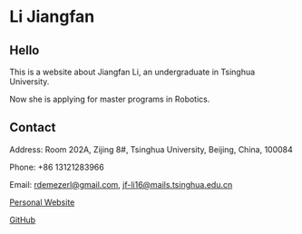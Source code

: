# Li Jiangfan


## Hello

This is a website about Jiangfan Li, an undergraduate in Tsinghua University. 

Now she is applying for master programs in Robotics.

## Contact

Address: Room 202A, Zijing 8#, Tsinghua University, Beijing, China, 100084

Phone: +86 13121283966

Email: rdemezerl@gmail.com, jf-li16@mails.tsinghua.edu.cn

[Personal Website](https://rli43.github.io/Jiangfan_Li/Introduction/#!pages/resume.md)

[GitHub]( https://github.com/RLi43 )


